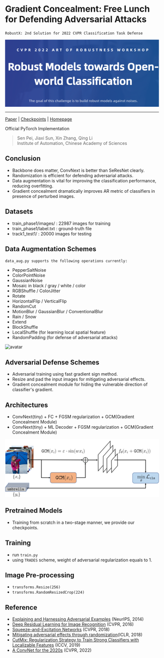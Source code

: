 # Gradient Concealment: Free Lunch for Defending Adversarial Attacks

`RobustX: 2nd Solution for 2022 CVPR Classification Task Defense`

<img src="https://github.com/ForeverPs/Robust-Classification/blob/main/data/cvpr.png" width="800px"/>

---

[Paper](https://arxiv.org/abs/2009.14119) |
[Checkpoints](MODEL_ZOO.md)  |
[Homepage](https://aisafety.sensetime.com/#/competitionDetail?id=3)

Official PyTorch Implementation

> Sen Pei, Jiaxi Sun, Xin Zhang, Qing Li
> <br/> Institute of Automation, Chinese Academy of Sciences

## Conclusion
- Backbone does matter, ConvNext is better than SeResNet clearly.
- Randomization is efficient for defending adversarial attacks.
- Data augmentation is vital for improving the classification performance, reducing overfitting.
- Gradient concealment dramatically improves AR metric of classifiers in presence of perturbed images.



## Datasets
- train_phase1/images/ : 22987 images for training
- train_phase1/label.txt : ground-truth file
- track1_test1/ : 20000 images for testing

## Data Augmentation Schemes
`data_aug.py supports the following operations currently:`
- PepperSaltNoise
- ColorPointNoise
- GaussianNoise
- Mosaic in black / gray / white / color
- RGBShuffle / ColorJitter
- Rotate
- HorizontalFlip / VerticalFlip
- RandomCut
- MotionBlur / GaussianBlur / ConventionalBlur
- Rain / Snow
- Extend
- BlockShuffle
- LocalShuffle (for learning local spatial feature)
- RandomPadding (for defense of adversarial attacks)

![avatar](https://github.com/ForeverPs/Robust-Classification/blob/main/data_aug_test/demo.png)

## Adversarial Defense Schemes
- Adversarial training using fast gradient sign method.
- Resize and pad the input images for mitigating adversarial effects.
- Gradient concealment module for hiding the vulnerable direction of classifier's gradient.

## Architectures
- ConvNext(tiny) + FC + FGSM regularization + GCM(Gradient Concealment Module)
- ConvNext(tiny) + ML Decoder + FGSM regularization + GCM(Gradient Concealment Module)

![avatar](https://github.com/ForeverPs/Robust-Classification/blob/main/data/gcm.png)

## Pretrained Models
- Training from scratch in a two-stage manner, we provide our checkpoints.

## Training
- run `train.py`
- using `TRADES` scheme, weight of adversarial regularization equals to 1.


## Image Pre-processing
- `transforms.Resize(256)`
- `transforms.RandomResizedCrop(224)`

## Reference
- [Explaining and Harnessing Adversarial Examples](https://arxiv.org/abs/1412.6572) (NeurIPS, 2014)
- [Deep Residual Learning for Image Recognition](https://openaccess.thecvf.com/content_cvpr_2016/papers/He_Deep_Residual_Learning_CVPR_2016_paper.pdf) (CVPR, 2016)
- [Squeeze-and-Excitation Networks](https://arxiv.org/abs/1709.01507) (CVPR, 2018)
- [Mitigating adversarial effects through randomization](https://arxiv.org/abs/1711.01991)(ICLR, 2018)
- [CutMix: Regularization Strategy to Train Strong Classifiers with Localizable Features](https://arxiv.org/pdf/1905.04899v2.pdf) (ICCV, 2019)
- [A ConvNet for the 2020s](https://github.com/facebookresearch/ConvNeXt) (CVPR, 2022)
